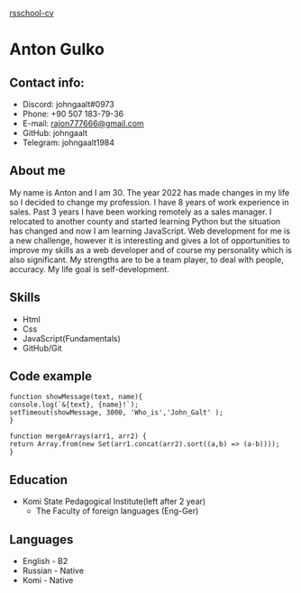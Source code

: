 [rsschool-cv](https://johngaalt.github.io/rsschool-cv/cv)
# **Anton Gulko**

## **Contact info:**
  * Discord: johngaalt#0973
  * Phone: +90 507 183-79-36
  * E-mail: rajon777666@gmail.com
  * GitHub: johngaalt
  * Telegram: johngaalt1984

## **About me**
  My name is Anton and I am 30. The year 2022 has made changes in my life so I decided to change my profession.
  I have 8 years of work experience in sales. Past 3 years I have been working remotely as a sales manager.
  I relocated to another county and started learning Python but the situation has changed and now I am learning JavaScript.
  Web development for me is a new challenge, however it is interesting and gives a lot of opportunities to improve my skills as a web developer
  and of course my personality which is also significant. My strengths are to be a team player, to deal with people, accuracy.
  My life goal is self-development.

## **Skills**
  * Html
  * Css
  * JavaScript(Fundamentals)
  * GitHub/Git

  ## **Code example**
  ```
  function showMessage(text, name){
  console.log(`&{text}, {name}!`); 
  setTimeout(showMessage, 3000, 'Who_is','John_Galt' ); 
} 

function mergeArrays(arr1, arr2) {
  return Array.from(new Set(arr1.concat(arr2).sort((a,b) => (a-b))));
}
```


## **Education**
  * Komi State Pedagogical Institute(left after 2 year)
      + The Faculty of foreign languages (Eng-Ger)

## **Languages**
  * English - B2
  * Russian - Native
  * Komi - Native


